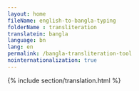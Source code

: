 ```yaml
--- 
layout: home 
fileName: english-to-bangla-typing
folderName : transliteration
translatein: bangla
language: bn
lang: en
permalink: /bangla-transliteration-tool
nointernationalization: true
---
```

{% include section/translation.html %}